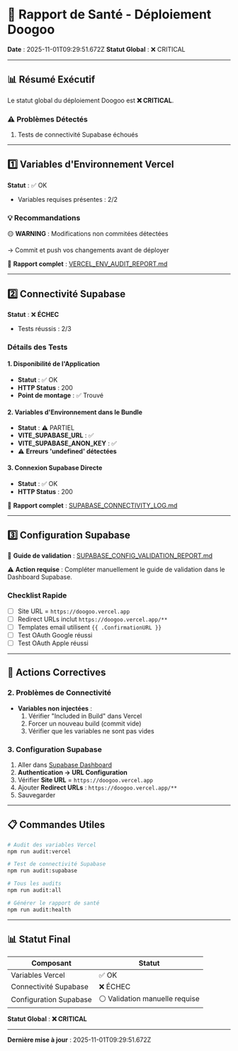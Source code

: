 # 🏥 Rapport de Santé - Déploiement Doogoo

**Date** : 2025-11-01T09:29:51.672Z
**Statut Global** : ❌ CRITICAL

---

## 📊 Résumé Exécutif

Le statut global du déploiement Doogoo est **❌ CRITICAL**.

### ⚠️  Problèmes Détectés

1. Tests de connectivité Supabase échoués

---

## 1️⃣ Variables d'Environnement Vercel

**Statut** : ✅ OK

- Variables requises présentes : 2/2

### 💡 Recommandations

🟡 **WARNING** : Modifications non commitées détectées

   → Commit et push vos changements avant de déployer


📄 **Rapport complet** : [VERCEL_ENV_AUDIT_REPORT.md](./VERCEL_ENV_AUDIT_REPORT.md)

---

## 2️⃣ Connectivité Supabase

**Statut** : ❌ **ÉCHEC**

- Tests réussis : 2/3

### Détails des Tests

#### 1. Disponibilité de l'Application
- **Statut** : ✅ OK
- **HTTP Status** : 200
- **Point de montage** : ✅ Trouvé

#### 2. Variables d'Environnement dans le Bundle
- **Statut** : ⚠️  PARTIEL
- **VITE_SUPABASE_URL** : ✅
- **VITE_SUPABASE_ANON_KEY** : ✅
- ⚠️  **Erreurs 'undefined' détectées**

#### 3. Connexion Supabase Directe
- **Statut** : ✅ OK
- **HTTP Status** : 200

📄 **Rapport complet** : [SUPABASE_CONNECTIVITY_LOG.md](./SUPABASE_CONNECTIVITY_LOG.md)

---

## 3️⃣ Configuration Supabase

📄 **Guide de validation** : [SUPABASE_CONFIG_VALIDATION_REPORT.md](./SUPABASE_CONFIG_VALIDATION_REPORT.md)

⚠️  **Action requise** : Compléter manuellement le guide de validation dans le Dashboard Supabase.

### Checklist Rapide

- [ ] Site URL = `https://doogoo.vercel.app`
- [ ] Redirect URLs inclut `https://doogoo.vercel.app/**`
- [ ] Templates email utilisent `{{ .ConfirmationURL }}`
- [ ] Test OAuth Google réussi
- [ ] Test OAuth Apple réussi

---

## 🔧 Actions Correctives

### 2. Problèmes de Connectivité

- **Variables non injectées** :
  1. Vérifier "Included in Build" dans Vercel
  2. Forcer un nouveau build (commit vide)
  3. Vérifier que les variables ne sont pas vides

### 3. Configuration Supabase

1. Aller dans [Supabase Dashboard](https://app.supabase.com)
2. **Authentication → URL Configuration**
3. Vérifier **Site URL** = `https://doogoo.vercel.app`
4. Ajouter **Redirect URLs** : `https://doogoo.vercel.app/**`
5. Sauvegarder

---

## 📋 Commandes Utiles

```bash
# Audit des variables Vercel
npm run audit:vercel

# Test de connectivité Supabase
npm run audit:supabase

# Tous les audits
npm run audit:all

# Générer le rapport de santé
npm run audit:health
```

---

## 📊 Statut Final

| Composant | Statut |
|-----------|--------|
| Variables Vercel | ✅ OK |
| Connectivité Supabase | ❌ ÉCHEC |
| Configuration Supabase | ⚪ Validation manuelle requise |

**Statut Global** : **❌ CRITICAL**

---

**Dernière mise à jour** : 2025-11-01T09:29:51.672Z
